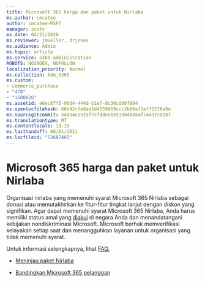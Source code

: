 ```yaml
---
title: Microsoft 365 harga dan paket untuk Nirlaba
ms.author: cmcatee
author: cmcatee-MSFT
manager: scotv
ms.date: 04/21/2020
ms.reviewer: jmueller, drjones
ms.audience: Admin
ms.topic: article
ms.service: o365-administration
ROBOTS: NOINDEX, NOFOLLOW
localization_priority: Normal
ms.collection: Adm_O365
ms.custom:
- commerce_purchase
- "478"
- "1500026"
ms.assetid: e6ec87f5-98d4-444d-b1e7-dc36cd60f064
ms.openlocfilehash: 60d42cfe8aa1d4559669ccc2b66ef1eff5578a9e
ms.sourcegitcommit: 540a4e2515f7cfddee65519046454fc4437cd287
ms.translationtype: MT
ms.contentlocale: id-ID
ms.lasthandoff: 08/01/2021
ms.locfileid: "53687465"
---
```

# <a name="microsoft-365-for-nonprofit-plans-and-pricing"></a>Microsoft 365 harga dan paket untuk Nirlaba

Organisasi nirlaba yang memenuhi syarat Microsoft 365 Nirlaba sebagai donasi atau memutakhirkan ke fitur-fitur tingkat lanjut dengan diskon yang signifikan. Agar dapat memenuhi syarat Microsoft 365 Nirlaba, Anda harus memiliki status amal yang [diakui](https://go.microsoft.com/fwlink/p/?LinkID=330253) di negara Anda dan menandatangani kebijakan nondiskriminasi Microsoft. Microsoft berhak memverifikasi kelayakan setiap saat dan menangguhkan layanan untuk organisasi yang tidak memenuhi syarat.
  
Untuk informasi selengkapnya, lihat [FAQ.](https://products.office.com/nonprofit/office-365-nonprofit)
  
- [Meninjau paket Nirlaba](https://products.office.com/nonprofit/office-365-nonprofit-plans-and-pricing?tab=1)

- [Bandingkan Microsoft 365 pelanggan](https://products.office.com/business/compare-more-office-365-for-business-plans)